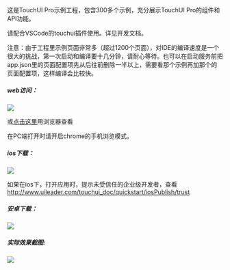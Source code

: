 这是TouchUI Pro示例工程，包含300多个示例，充分展示TouchUI Pro的组件和API功能。

请配合VSCode的touchui插件使用。详见开发文档。

注意：由于工程里示例页面非常多（超过1200个页面），对IDE的编译速度是一个很大的挑战，第一次启动和编译要十几分钟，请耐心等待。也可以在启动服务前把app.json里的页面配置项先从后往前删除一半以上，需要看那个示例再加那个的页面配置项，这样编译会比较快。





##### web访问：

 <img src="http://images.uileader.com/20180201/ed2ac937-dddd-4dfe-9ae0-6060a44cad41.png" />

或<a href="http://www.uileader.com/touchui_webapp/index.html">点击这里</a>用浏览器查看

在PC端打开时请开启chrome的手机浏览模式。





##### ios下载：

 <img src="http://images.uileader.com/20180113/d377d04a-4dc1-4e8c-8ed8-a5d46ce7e41f.png" />

如果在ios下，打开应用时，提示未受信任的企业级开发者，查看 <a herf="http://www.uileader.com/touchui_doc/quickstart/iosPublish/trust" target="_blank">http://www.uileader.com/touchui_doc/quickstart/iosPublish/trust</a>





##### 安卓下载：

 <img src="http://images.uileader.com/20180115/6b6457e8-74b8-4e31-b643-ef43991eacc4.png" />





##### 实际效果截图:

<img src="https://github.com/uileader/touchui/blob/master/banner2.png" />


